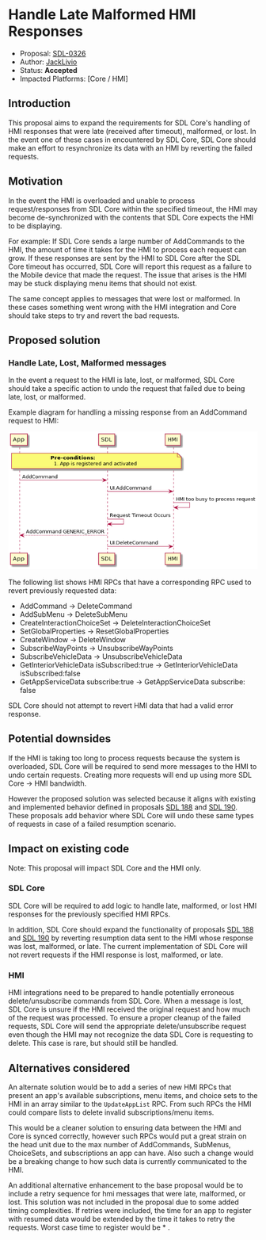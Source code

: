 # Handle Late Malformed HMI Responses

* Proposal: [SDL-0326](0326-handle-late-malformed-hmi-responses.md)
* Author: [JackLivio](https://github.com/JackLivio)
* Status: **Accepted**
* Impacted Platforms: [Core / HMI]

## Introduction


This proposal aims to expand the requirements for SDL Core's handling of HMI responses that were late (received after timeout), malformed, or lost. In the event one of these cases in encountered by SDL Core, SDL Core should make an effort to resynchronize its data with an HMI by reverting the failed requests.

## Motivation


In the event the HMI is overloaded and unable to process request/responses from SDL Core within the specified timeout, the HMI may become de-synchronized with the contents that SDL Core expects the HMI to be displaying. 

For example: If SDL Core sends a large number of AddCommands to the HMI, the amount of time it takes for the HMI to process each request can grow. If these responses are sent by the HMI to SDL Core after the SDL Core timeout has occurred, SDL Core will report this request as a failure to the Mobile device that made the request. The issue that arises is the HMI may be stuck displaying menu items that should not exist.

The same concept applies to messages that were lost or malformed. In these cases something went wrong with the HMI integration and Core should take steps to try and revert the bad requests.

## Proposed solution

### Handle Late, Lost, Malformed messages

In the event a request to the HMI is late, lost, or malformed, SDL Core should take a specific action to undo the request that failed due to being late, lost, or malformed. 

Example diagram for handling a missing response from an AddCommand request to HMI:


![addCommand_fail](../assets/proposals/NNNN-handle-late-malformed-hmi-responses/addCommand_fail.png)

The following list shows HMI RPCs that have a corresponding RPC used to revert previously requested data:

- AddCommand -> DeleteCommand
- AddSubMenu -> DeleteSubMenu
- CreateInteractionChoiceSet -> DeleteInteractionChoiceSet
- SetGlobalProperties -> ResetGlobalProperties
- CreateWindow -> DeleteWindow
- SubscribeWayPoints -> UnsubscribeWayPoints
- SubscribeVehicleData -> UnsubscribeVehicleData
- GetInteriorVehicleData isSubscribed:true -> GetInteriorVehicleData isSubscribed:false
- GetAppServiceData subscribe:true -> GetAppServiceData subscribe: false


SDL Core should not attempt to revert HMI data that had a valid error response. 

## Potential downsides


If the HMI is taking too long to process requests because the system is overloaded, SDL Core will be required to send more messages to the HMI to undo certain requests. Creating more requests will end up using more SDL Core -> HMI bandwidth. 

However the proposed solution was selected because it aligns with existing and implemented behavior defined in proposals [SDL 188](https://github.com/smartdevicelink/sdl_evolution/blob/master/proposals/0188-get-interior-data-resumption.md) and [SDL 190](https://github.com/smartdevicelink/sdl_evolution/blob/master/proposals/0190-resumption-data-error-handling.md). These proposals add behavior where SDL Core will undo these same types of requests in case of a failed resumption scenario.

## Impact on existing code

Note: This proposal will impact SDL Core and the HMI only.

### SDL Core

SDL Core will be required to add logic to handle late, malformed, or lost HMI responses for the previously specified HMI RPCs.

In addition, SDL Core should expand the functionality of proposals [SDL 188](https://github.com/smartdevicelink/sdl_evolution/blob/master/proposals/0188-get-interior-data-resumption.md) and [SDL 190](https://github.com/smartdevicelink/sdl_evolution/blob/master/proposals/0190-resumption-data-error-handling.md) by reverting resumption data sent to the HMI whose response was lost, malformed, or late. The current implementation of SDL Core will not revert requests if the HMI response is lost, malformed, or late.

### HMI

HMI integrations need to be prepared to handle potentially erroneous delete/unsubscribe commands from SDL Core. When a message is lost, SDL Core is unsure if the HMI received the original request and how much of the request was processed. To ensure a proper cleanup of the failed requests, SDL Core will send the appropriate delete/unsubscribe request even though the HMI may not recognize the data SDL Core is requesting to delete. This case is rare, but should still be handled.

## Alternatives considered

An alternate solution would be to add a series of new HMI RPCs that present an app's available subscriptions, menu items, and choice sets to the HMI in an array similar to the `UpdateAppList` RPC. From such RPCs the HMI could compare lists to delete invalid subscriptions/menu items.

This would be a cleaner solution to ensuring data between the HMI and Core is synced correctly, however such RPCs would put a great strain on the head unit due to the max number of AddCommands, SubMenus, ChoiceSets, and subscriptions an app can have. Also such a change would be a breaking change to how such data is currently communicated to the HMI.

An additional alternative enhancement to the base proposal would be to include a retry sequence for hmi messages that were late, malformed, or lost. This solution was not included in the proposal due to some added timing complexities. If retries were included, the time for an app to register with resumed data would be extended by the time it takes to retry the requests. Worst case time to register would be <RPC timeout> * <number of retries>.

